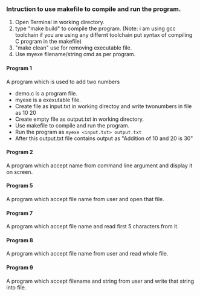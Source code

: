 ### Intruction to use makefile to compile and run the program.
1. Open Terminal in working directory.
2. type "make build" to compile the program.
(Note: i am using gcc toolchain if you are using any differnt toolchain put syntax of compiling 
C program in the makefile)
3. "make clean" use for removing executable file.
4. Use myexe filename/string cmd as per program. 


#### Program 1 
A program which is used to add two numbers 
* demo.c is a program file.
* myexe is a exexutable file.
* Create file as input.txt in working directoy and write twonumbers in file as 10 20
* Create empty file as output.txt in working directory.
* Use makefile to compile and run the program.
* Run the program as 
`myexe <input.txt> output.txt`
* After this output.txt file contains output as 
"Addition of 10 and 20 is 30"

#### Program 2 
A program which accept name from command line argument and display it on
screen.

#### Program 5
A program which accept file name from user and open that file.


#### Program 7
A program which accept file name and read first 5 characters from it.


#### Program 8
A program which accept file name from user and read whole file.


#### Program 9
A program which accept filename and string from user and write that string into
file.
